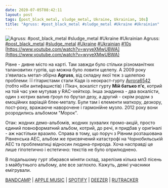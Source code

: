 ```yaml
---
date: 2020-07-05T08:42:11
layout: post
tags: [post_black_metal, sludge_metal, Ukraine, Ukrainian, 10s]
title: "Agruss: #post_black_metal #sludge_metal #Ukraine #Ukrainian"
---
```

![Agruss: #post_black_metal #sludge_metal #Ukraine #Ukrainian](https://i.ytimg.com/vi/wyyeXMwUBWA/maxresdefault.jpg)
Agruss: [#post_black_metal](/tags/#post_black_metal) [#sludge_metal](/tags/#sludge_metal) [#Ukraine](/tags/#Ukraine) [#Ukrainian](/tags/#Ukrainian) [#10s](/tags/#10s) [https://www.youtube.com/watch?v=wyyeXMwUBWA](https://www.youtube.com/watch?v=wyyeXMwUBWA)

Рівне - дивне місто на карті. Там завжди було стільки різноманітних талановитих гуртів, що можна було ловити щелепу. А 2009 року з&#39;явилась метал-збірна **Agruss**, від складну якої теж з щелепою проблеми: її гітаристами стали Кадя із неокраст-гурту [Avrora6542](https://t.me/vast_space_unexplored/3593) (тобто ніби антифашистів) і Пікач, вокаліст гурту **Мій батько п&#39;є**, котрий на той час уже мутував у RAC-хейткор. Інша знадинка - два вокалісти, один з котрих валив ґроул по брутал дезу, а другий - скрім родом з емоційних варіацій блек-металу. Були там і елементи маткору, дезкору, пост-року, вражаюче наворочене і гармонійне музло. 2012 року вони розродились альбомом &quot;Морок&quot;.

Отак: жодних демо-альбомів, жодних зухвалих промо-акцій, просто єдиний повноформатний альбом, котрий, до речі, я придбав у оригіналі - аж настільки вразило. Справа в тому, що поруч з Рівним розташована Рівненська АЕС, альбом же присвячений катастрофі на Чорнобильській АЕС та проблематиці відносин людина-природа. Хоча насправді це лише гіпотетично і естетично: текстів не було оприлюднено.

В подальшому гурт збирався міняти склад, зарелізив кілька мп3 пісень з майбутнього альбому, але все заглохло. Кажуть, деякі учасники емігрували.

[BANDCAMP](https://agruss666.bandcamp.com/album/morok) | [APPLE MUSIC](https://music.apple.com/ca/album/morok/516605439) | [SPOTIFY](https://open.spotify.com/album/2I0EvEx6zUoRQYhj28fJhN) | [DEEZER](https://www.deezer.com/album/6941683?utm_source=deezer&amp;utm_content=album-6941683&amp;utm_term=1601611822_1593927640&amp;utm_medium=web) | [RUTRACKER](https://rutracker.org/forum/viewtopic.php?t=4058914)